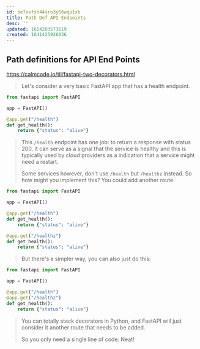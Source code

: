 ```yaml
---
id: be7xsfsh44sro3y66wqp1xb
title: Path Def API Endpoints
desc: ''
updated: 1654203573619
created: 1641425926036
---
```



## Path definitions for API End Points

<https://calmcode.io/til/fastapi-two-decorators.html>

> Let's consider a very basic FastAPI app that has a health endpoint.

```python
from fastapi import FastAPI

app = FastAPI()

@app.get("/health")
def get_health():
    return {"status": "alive"}

```

> This `/health` endpoint has one job: to return a response with status 200. It can serve as a signal that the service is healthy and this is typically used by cloud providers as a indication that a service might need a restart.
>
> Some services however, don't use `/health` but `/healthz` instead. So how might you implement this? You could add another route.

```python
from fastapi import FastAPI

app = FastAPI()

@app.get("/health")
def get_health():
    return {"status": "alive"}

@app.get("/healthz")
def get_health():
    return {"status": "alive"}

```

> But there's a simpler way, you can also just do this:

```python
from fastapi import FastAPI

app = FastAPI()

@app.get("/health")
@app.get("/healthz")
def get_health():
    return {"status": "alive"}

```

> You can totally stack decorators in Python, and FastAPI will just consider it another route that needs to be added.
>
> So you only need a single line of code. Neat!
